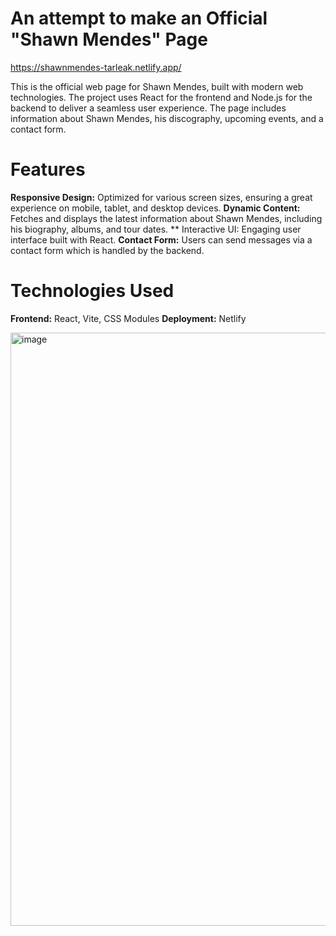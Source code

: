 # An attempt to make an Official "Shawn Mendes" Page

 https://shawnmendes-tarleak.netlify.app/

This is the official web page for Shawn Mendes, built with modern web technologies. The project uses React for the frontend and Node.js for the backend to deliver a seamless user experience. The page includes information about Shawn Mendes, his discography, upcoming events, and a contact form.

# Features
**Responsive Design:** Optimized for various screen sizes, ensuring a great experience on mobile, tablet, and desktop devices.
**Dynamic Content:** Fetches and displays the latest information about Shawn Mendes, including his biography, albums, and tour dates.
** Interactive UI: Engaging user interface built with React. 
**Contact Form:** Users can send messages via a contact form which is handled by the backend.

# Technologies Used
**Frontend:** React, Vite, CSS Modules
**Deployment:** Netlify 

<img width="949" alt="image" src="https://github.com/tarleak613/Shawn-Mendes-Official-Page/assets/134609299/67898f8d-c75e-4a5a-92f7-ea7afa0c2ad9">

